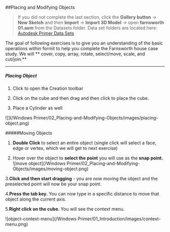##Placing and Modifying Objects

> If you did not complete the last section, click the **Gallery button** -> **New Sketch** and then **Import** -> **Import 3D Model** -> open **farnsworth 01.axm** from the Datasets folder. Data set folders are located here: [Autodesk Primer Data Sets](https://autodesk.app.box.com/s/thavswirrbflit27rbqzl26ljj7fu1uv)

The goal of following exercises is to give you an understanding of the basic operations within formit to help you complete the Farnsworth house case study. We will ** cover, copy, array, rotate, select/move, scale, and cut/join.** 


---
##### Placing Object
1. Click to open the Creation toolbar

2. Click on the cube and then drag and then click to place the cube.

3. Place a Cylinder as well

![](/Windows Primer/02_Placing-and-Modifying-Objects/images/placing-object.png)


#####Moving Objects

1. **Double Click** to select an entire object (single click will select a face, edge or vertex, which we will get to next exercise)

2. Hover over the object to **select the point** you will use as the **snap point.**
![move object](/Windows Primer/02_Placing-and-Modifying-Objects/images/moving-object.png)

3.**Click and then start dragging** - you are now moving the object and the preselected point will now be your snap point.

4.**Press the tab key.** You can now type in a specific distance to move that object along the current axis.

5.**Right click on the cube.** You will see the context menu.

![object-context-menu](/Windows Primer/01_Introduction/images/context-menu.png)


